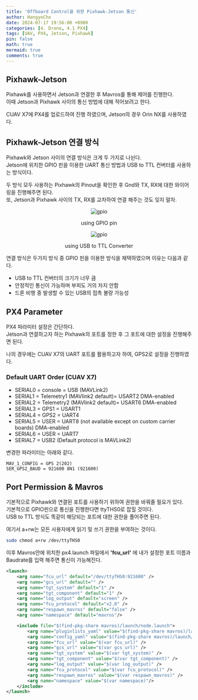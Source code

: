 ```yaml
---
title: 'Offboard Control을 위한 Pixhawk-Jetson 통신'
author: HangyoCho
date: 2024-07-17 19:56:00 +0900
categories: [4. Drone, 4.1 PX4]
tags: [UAV, PX4, Jetson, Pixhawk]
pin: false
math: true
mermaid: true
comments: true
---
```


## Pixhawk-Jetson
Pixhawk를 사용하면서 Jetson과 연결한 후 Mavros를 통해 제어를 진행한다.  
이때 Jetson과 Pixhawk 사이의 통신 방법에 대해 적어보려고 한다.

CUAV X7에 PX4를 업로드하여 진행 하였으며, Jetson의 경우 Orin NX를 사용하였다.

## Pixhawk-Jetson 연결 방식
Pixhawk와 Jetson 사이의 연결 방식은 크게 두 가지로 나뉜다.  
Jetson에 위치한 GPIO 핀을 이용한 UART 통신 방법과 USB to TTL 컨버터를 사용하는 방식이다.  

두 방식 모두 사용하는 Pixhawk의 Pinout을 확인한 후 Gnd와 TX, RX에 대한 와이어링을 진행해주면 된다.  
또, Jetson과 Pixhawk 사이의 TX, RX를 교차하여 연결 해주는 것도 잊지 말자.

<div style="text-align: center;">
  <img src="https://img1.daumcdn.net/thumb/R1280x0/?scode=mtistory2&fname=https%3A%2F%2Fblog.kakaocdn.net%2Fdn%2FcqN2Eg%2FbtrATdDdbq7%2FTczEayQd9pPR6raBSKTm11%2Fimg.jpg" alt="gpio"/>
  <p>using GPIO pin</p>
</div>

<div style="text-align: center;">
  <img src="https://ardupilot.org/dev/_images/ODroid_Pixhawk_Wiring.jpg" alt="gpio"/>
  <p>using USB to TTL Converter</p>
</div>

연결 방식은 두가지 방식 중 GPIO 핀을 이용한 방식을 채택하였으며 이유는 다음과 같다.

- USB to TTL 컨버터의 크기가 너무 큼
- 안정적인 통신이 가능하며 부피도 거의 차지 안함
- 드론 비행 중 발생할 수 있는 USB의 접촉 불량 가능성

## PX4 Parameter
PX4 파라미터 설정은 간단하다.  
Jetson과 연결하고자 하는 Pixhawk의 포트를 정한 후 그 포트에 대한 설정을 진행해주면 된다. 

나의 경우에는 CUAV X7의 UART 포트를 활용하고자 하여, GPS2로 설정을 진행하였다.  

### Default UART Order (CUAV X7)
- SERIAL0 = console = USB (MAVLink2)
- SERIAL1 = Telemetry1 (MAVlink2 default)= USART2 DMA-enabled
- SERIAL2 = Telemetry2 (MAVlink2 default)= USART6 DMA-enabled
- SERIAL3 = GPS1 = USART1
- SERIAL4 = GPS2 = UART4
- SERIAL5 = USER = UART8 (not available except on custom carrier boards) DMA-enabled
- SERIAL6 = USER = UART7
- SERIAL7 = USB2 (Default protocol is MAVLink2) 

변경한 파라미터는 아래와 같다.


```text
MAV_1_CONFIG = GPS 2(202)
SER_GPS2_BAUD = 921600 8N1 (921600)
```  

## Port Permission & Mavros
기본적으로 Pixhawk와 연결된 포트를 사용하기 위하여 권한을 바꿔줄 필요가 있다.  
기본적으로 GPIO핀으로 통신을 진행한다면 ttyTHS0로 잡힐 것이다.  
USB to TTL 방식도 똑같이 해당되는 포트에 대한 권한을 풀어주면 된다.  

여기서 a+rw는 모든 사용자에게 읽기 및 쓰기 권한을 부여하는 것이다.  

```bash
sudo chmod a+rw /dev/ttyTHS0
```

이후 Mavros안에 위치한 px4.launch 파일에서 **'fcu_url'** 에 내가 설정한 포트 이름과 Baudrate를 입력 해주면 통신이 가능해진다.  


```xml
<launch>
	<arg name="fcu_url" default="/dev/ttyTHS0:921600" />
	<arg name="gcs_url" default="" />
	<arg name="tgt_system" default="1" />
	<arg name="tgt_component" default="1" />
	<arg name="log_output" default="screen" />
	<arg name="fcu_protocol" default="v2.0" />
	<arg name="respawn_mavros" default="false" />
	<arg name="namespace" default="mavros"/>

	<include file="$(find-pkg-share mavros)/launch/node.launch">
		<arg name="pluginlists_yaml" value="$(find-pkg-share mavros)/launch/px4_pluginlists.yaml" />
		<arg name="config_yaml" value="$(find-pkg-share mavros)/launch/px4_config.yaml" />
		<arg name="fcu_url" value="$(var fcu_url)" />
		<arg name="gcs_url" value="$(var gcs_url)" />
		<arg name="tgt_system" value="$(var tgt_system)" />
		<arg name="tgt_component" value="$(var tgt_component)" />
		<arg name="log_output" value="$(var log_output)" />
		<arg name="fcu_protocol" value="$(var fcu_protocol)" />
		<arg name="respawn_mavros" value="$(var respawn_mavros)" />
		<arg name="namespace" value="$(var namespace)"/>
	</include>
</launch>
```